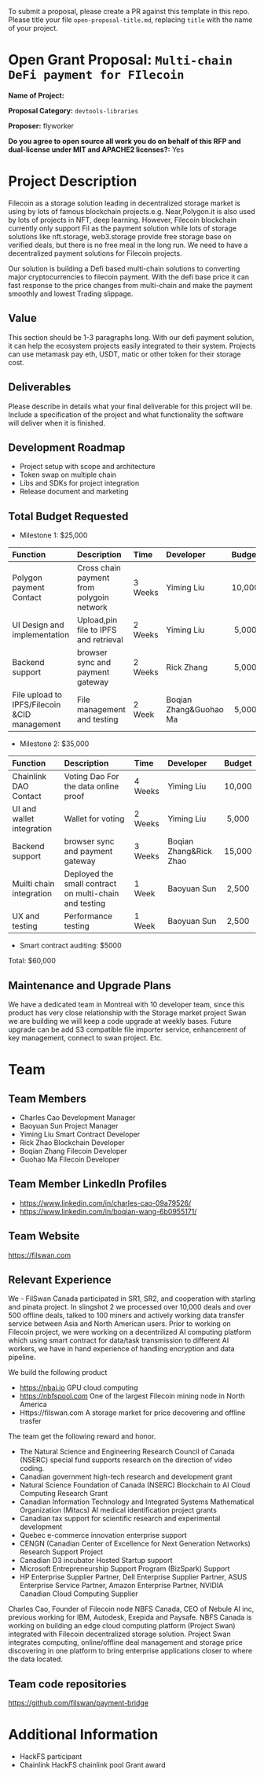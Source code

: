 To submit a proposal, please create a PR against this template in this repo. Please title your
file `open-proposal-title.md`, replacing `title` with the name of your project.

# Open Grant Proposal: `Multi-chain DeFi payment for FIlecoin`

**Name of Project:**

**Proposal Category:** `devtools-libraries`

**Proposer:** flyworker

**Do you agree to open source all work you do on behalf of this RFP and dual-license under MIT and APACHE2 licenses?:**
Yes

# Project Description

Filecoin as a storage solution leading in decentralized storage market is using by lots of famous blockchain
projects.e.g. Near,Polygon.it is also used by lots of projects in NFT, deep learning. However, Filecoin blockchain
currently only support Fil as the payment solution while lots of storage solutions like nft.storage, web3.storage
provide free storage base on verified deals, but there is no free meal in the long run. We need to have a decentralized
payment solutions for Filecoin projects.

Our solution is building a Defi based multi-chain solutions to converting major cryptocurrencies to filecoin payment.
With the defi base price it can fast response to the price changes from multi-chain and make the payment smoothly and
lowest Trading slippage.

## Value


This section should be 1-3 paragraphs long. With our defi payment solution, it can help the ecosystem projects easily
integrated to their system. Projects can use metamask pay eth, USDT, matic or other token for their storage cost.

## Deliverables

Please describe in details what your final deliverable for this project will be. Include a specification of the project
and what functionality the software will deliver when it is finished.

## Development Roadmap

* Project setup with scope and architecture
* Token swap on multiple chain
* Libs and SDKs for project integration
* Release document and marketing


## Total Budget Requested

* Milestone 1: $25,000

| Function | Description | Time | Developer | Budget | 
| :--- | :------ | :--- | :--- | :--------: | 
| Polygon payment Contact | Cross chain payment from polygoin network      |  3 Weeks    |  Yiming Liu    |   10,000         |
| UI Design and implementation| Upload,pin file to IPFS and retrieval     |  2 Weeks    |  Yiming Liu   |   5,000         |
| Backend support| browser sync and payment gateway    |  2 Weeks    |  Rick Zhang	   |   5,000         |
| File upload to IPFS/Filecoin &CID management | File management and testing |  2 Week    |  Boqian Zhang&Guohao Ma    |   5,000         


* Milestone 2: $35,000

| Function | Description | Time | Developer | Budget | 
| :--- | :------ | :--- | :--- | :--------: | 
| Chainlink DAO Contact |  Voting Dao For the data online proof      |  4 Weeks    |  Yiming Liu    |   10,000         |
| UI and wallet integration| Wallet for voting      |  2 Weeks    |  Yiming Liu    |   5,000         |
| Backend support| browser sync and payment gateway    |  3 Weeks    |  Boqian Zhang&Rick Zhao	   |   15,000         |
| Muilti chain integration | Deployed the small contract on multi-chain and testing |  1 Week    |  Baoyuan Sun    |   2,500        
| UX and testing   | Performance testing |  1 Week    |  Baoyuan Sun    |   2,500          


* Smart contract auditing: $5000

Total: $60,000


## Maintenance and Upgrade Plans

We have a dedicated team in Montreal with 10 developer team, since this product has very close relationship with the Storage market project Swan we are building we will keep a code upgrade at weekly bases. Future upgrade can be add S3 compatible file importer service, enhancement of key management, connect to swan project. Etc. 

# Team

## Team Members

- Charles Cao   Development Manager
- Baoyuan Sun 	Project Manager
- Yiming Liu	Smart Contract Developer
- Rick Zhao	    Blockchain Developer
- Boqian Zhang  Filecoin Developer 
- Guohao Ma	    Filecoin Developer

## Team Member LinkedIn Profiles

- https://www.linkedin.com/in/charles-cao-09a79526/
- https://www.linkedin.com/in/boqian-wang-6b0955171/

## Team Website

https://filswan.com

## Relevant Experience

We - FilSwan Canada participated in SR1, SR2, and cooperation with starling and pinata project. In slingshot 2 we processed over 10,000 deals and over 500 offline deals, talked to 100 miners and actively working data transfer service between Asia and North American users.
Prior to working on Filecoin project, we were working on a decentrilized AI computing platform which using smart contract for data/task transmission to different AI workers, we have in hand experience of handling encryption and data pipeline.

We build the following product

- https://nbai.io GPU cloud computing 
- https://nbfspool.com One of the largest Filecoin mining node in North America
- Https://filswan.com A storage market for price decovering and offline trasfer

The team get the following reward and honor.

- The Natural Science and Engineering Research Council of Canada (NSERC) special fund supports research on the direction of video coding.
- Canadian government high-tech research and development grant
- Natural Science Foundation of Canada (NSERC) Blockchain to AI Cloud Computing Research Grant
- Canadian Information Technology and Integrated Systems Mathematical Organization (Mitacs) AI medical identification project grants
- Canadian tax support for scientific research and experimental development
- Quebec e-commerce innovation enterprise support
- CENGN (Canadian Center of Excellence for Next Generation Networks) Research Support Project
- Canadian D3 incubator Hosted Startup support
- Microsoft Entrepreneurship Support Program (BizSpark) Support
- HP Enterprise Supplier Partner, Dell Enterprise Supplier Partner, ASUS Enterprise Service Partner, Amazon Enterprise Partner, NVIDIA Canadian Cloud Computing Supplier


Charles Cao, Founder of Filecoin node NBFS Canada, CEO of Nebule AI inc, previous working for IBM, Autodesk, Exepida and Paysafe. NBFS Canada is working on building an edge cloud computing platform (Project Swan) integrated with Filecoin decentralized storage solution. Project Swan integrates computing, online/offline deal management and storage price discovering in one platform to bring enterprise applications closer to where the data located.

## Team code repositories

https://github.com/filswan/payment-bridge

# Additional Information
- HackFS participant
- Chainlink HackFS chainlink pool Grant award